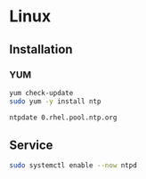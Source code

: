 # Linux

## Installation

### YUM

```sh
yum check-update
sudo yum -y install ntp
```

```sh
ntpdate 0.rhel.pool.ntp.org
```

## Service

```sh
sudo systemctl enable --now ntpd
```
